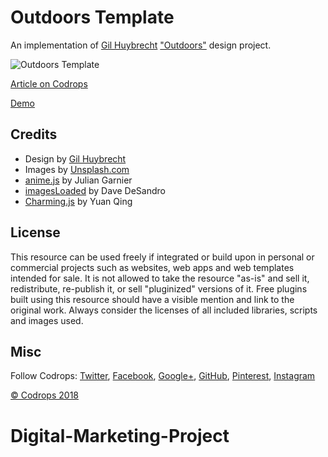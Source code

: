 # Outdoors Template

An implementation of [Gil Huybrecht](http://www.gilhuybrecht.com/) ["Outdoors"](https://dribbble.com/shots/4022235-Outdoors-Transition) design project.

![Outdoors Template](https://tympanus.net/codrops/wp-content/uploads/2018/01/outdoors_featured.jpg)

[Article on Codrops](https://tympanus.net/codrops/?p=33851)

[Demo](http://tympanus.net/Development/OutdoorsTemplate/)

## Credits

- Design by [Gil Huybrecht](http://www.gilhuybrecht.com/)
- Images by [Unsplash.com](http://unsplash.com)
- [anime.js](http://anime-js.com/) by Julian Garnier
- [imagesLoaded](http://imagesloaded.desandro.com/) by Dave DeSandro
- [Charming.js](https://github.com/yuanqing/charming) by Yuan Qing

## License
This resource can be used freely if integrated or build upon in personal or commercial projects such as websites, web apps and web templates intended for sale. It is not allowed to take the resource "as-is" and sell it, redistribute, re-publish it, or sell "pluginized" versions of it. Free plugins built using this resource should have a visible mention and link to the original work. Always consider the licenses of all included libraries, scripts and images used.

## Misc

Follow Codrops: [Twitter](http://www.twitter.com/codrops), [Facebook](http://www.facebook.com/codrops), [Google+](https://plus.google.com/101095823814290637419), [GitHub](https://github.com/codrops), [Pinterest](http://www.pinterest.com/codrops/), [Instagram](https://www.instagram.com/codropsss/)

[© Codrops 2018](http://www.codrops.com)





# Digital-Marketing-Project
